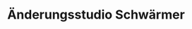 ---
title: "Änderungsstudio Schwärmer"
url: /berlin/aenderungsstudio-schwaermer/
shop: Schneiderei
---